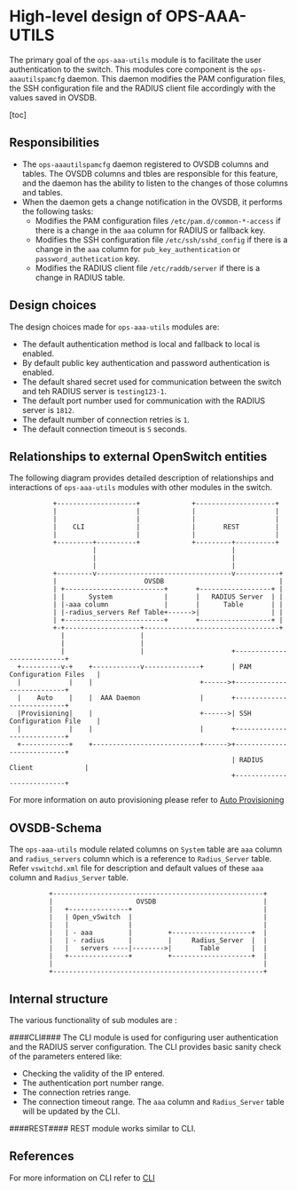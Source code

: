 High-level design of OPS-AAA-UTILS
============================

The primary goal of the `ops-aaa-utils` module is to facilitate the user authentication to the switch. This modules core component is the `ops-aaautilspamcfg` daemon. This daemon modifies the PAM configuration files, the SSH configuration file and the RADIUS client file accordingly with the values saved in OVSDB.

[toc]

Responsibilities
---------------
- The `ops-aaautilspamcfg` daemon registered to OVSDB columns and tables. The OVSDB columns and tbles are responsible for this feature, and the daemon has the ability to listen to the changes of those columns and tables.
- When the daemon gets a change notification in the OVSDB, it performs the following tasks:
	- Modifies the PAM configuration files `/etc/pam.d/common-*-access` if there is a change in the `aaa` column for RADIUS or fallback key.
	- Modifies the SSH configuration file `/etc/ssh/sshd_config` if there is a change in the `aaa` column for `pub_key_authentication` or `password_authetication` key.
	- Modifies the RADIUS client file `/etc/raddb/server`  if there is a change in RADIUS table.

Design choices
--------------
The design choices made for `ops-aaa-utils` modules are:
- The default authentication method is local and fallback to local is enabled.
- By default public key authentication and password authentication is enabled.
- The default shared secret used for communication between the switch and teh RADIUS server is `testing123-1`.
- The default port number used for communication with the RADIUS server is `1812`.
- The default number of connection retries is `1`.
- The default connection timeout is `5` seconds.

Relationships to external OpenSwitch entities
--------------------
The following diagram provides detailed description of relationships and interactions of `ops-aaa-utils` modules with other modules in the switch.

               +--------------------+             +--------------------+
               |                    |             |                    |
               |                    |             |                    |
               |    CLI             |             |       REST         |
               |                    |             |                    |
               +---------+----------+             +---------+----------+
                         |                                  |
                         |                                  |
                         |                                  |
               +---------v----------------------------------v-----------+
               |                      OVSDB                             |
               | +-------------------------+       +------------------+ |
               | |      System             |       |   RADIUS Server  | |
               | |-aaa column              |       |      Table       | |
               | |-radius_servers Ref Table+------>|                  | |
               | +-------------------------+       +------------------+ |
               +-+-------------------+----------------------------------+
                 |                   |
                 |                   |
                 |                   |                      +---------------------------+
      +----------v-+    +------------v--------------+       | PAM Configuration Files   |
      |            |    |                           +------>+---------------------------+
      |    Auto    |    |  AAA Daemon               |       +---------------------------+
      |Provisioning|    |                           +------>| SSH Configuration File    |
      |            |    |                           |       +---------------------------+
      +------------+    +---------------------------+------>+---------------------------+
                                                            | RADIUS Client             |
                                                            +---------------------------+

For more information on auto provisioning please refer to [Auto Provisioning](http://www.openswitch.net/docs/autoprovisioing)

OVSDB-Schema
------------
The `ops-aaa-utils` module related columns on `System` table are `aaa` column and `radius_servers` column which is a reference to `Radius_Server` table. Refer `vswitchd.xml` file for
description and default values of these `aaa` column and  `Radius_Server` table.

              +-----------------------------------------------------+
              |                     OVSDB                           |
              |   +---------------+                                 |
              |   | Open_vSwitch  |                                 |
              |   |               |                                 |
              |   | - aaa         |         +--------------------+  |
              |   | - radius      |         |     Radius_Server  |  |
              |   |   servers ----|-------->|       Table        |  |
              |   +---------------+         +--------------------+  |
              |                                                     |
              +-----------------------------------------------------+
Internal structure
------------------
The various functionality of sub modules are :

####CLI####
The CLI module is used for configuring user authentication and the RADIUS server configuration. The CLI provides basic sanity check of the parameters entered like:
- Checking the validity of the IP entered.
- The authentication port number range.
- The connection retries range.
- The connection timeout range.
The `aaa` column and `Radius_Server` table will be updated by the CLI.

####REST####
REST module works similar to CLI.

References
----------
For more information on CLI refer to [CLI](http://www.openswitch.net/docs/AAA_cli)
